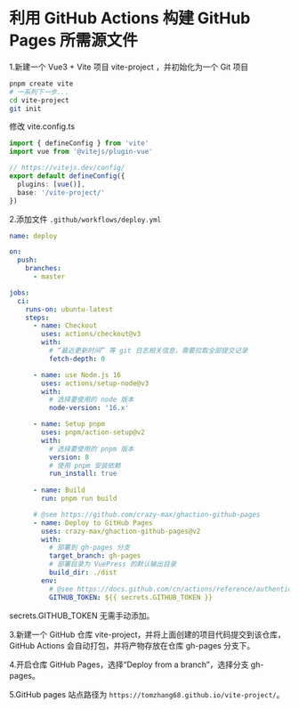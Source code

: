 # 利用 GitHub Actions 构建 GitHub Pages 所需源文件

1.新建一个 Vue3 + Vite 项目 vite-project ，并初始化为一个 Git 项目

```sh
pnpm create vite
# 一系列下一步...
cd vite-project
git init
```

修改 vite.config.ts

```ts
import { defineConfig } from 'vite'
import vue from '@vitejs/plugin-vue'

// https://vitejs.dev/config/
export default defineConfig({
  plugins: [vue()],
  base: '/vite-project/'
})
```

2.添加文件 `.github/workflows/deploy.yml`

```yml
name: deploy

on:
  push:
    branches:
      - master

jobs:
  ci:
    runs-on: ubuntu-latest
    steps:
      - name: Checkout
        uses: actions/checkout@v3
        with:
          # “最近更新时间” 等 git 日志相关信息，需要拉取全部提交记录
          fetch-depth: 0

      - name: use Node.js 16
        uses: actions/setup-node@v3
        with:
          # 选择要使用的 node 版本
          node-version: '16.x'

      - name: Setup pnpm
        uses: pnpm/action-setup@v2
        with:
          # 选择要使用的 pnpm 版本
          version: 8
          # 使用 pnpm 安装依赖
          run_install: true
      
      - name: Build
        run: pnpm run build

      # @see https://github.com/crazy-max/ghaction-github-pages
      - name: Deploy to GitHub Pages
        uses: crazy-max/ghaction-github-pages@v2
        with:
          # 部署到 gh-pages 分支
          target_branch: gh-pages
          # 部署目录为 VuePress 的默认输出目录
          build_dir: ./dist
        env:
          # @see https://docs.github.com/cn/actions/reference/authentication-in-a-workflow#about-the-github_token-secret
          GITHUB_TOKEN: ${{ secrets.GITHUB_TOKEN }}
```

secrets.GITHUB_TOKEN 无需手动添加。

3.新建一个 GitHub 仓库 vite-project，并将上面创建的项目代码提交到该仓库，GitHub Actions 会自动打包，并将产物存放在仓库 gh-pages 分支下。

4.开启仓库 GitHub Pages，选择“Deploy from a branch”，选择分支 gh-pages。

5.GitHub pages 站点路径为 `https://tomzhang68.github.io/vite-project/`。
